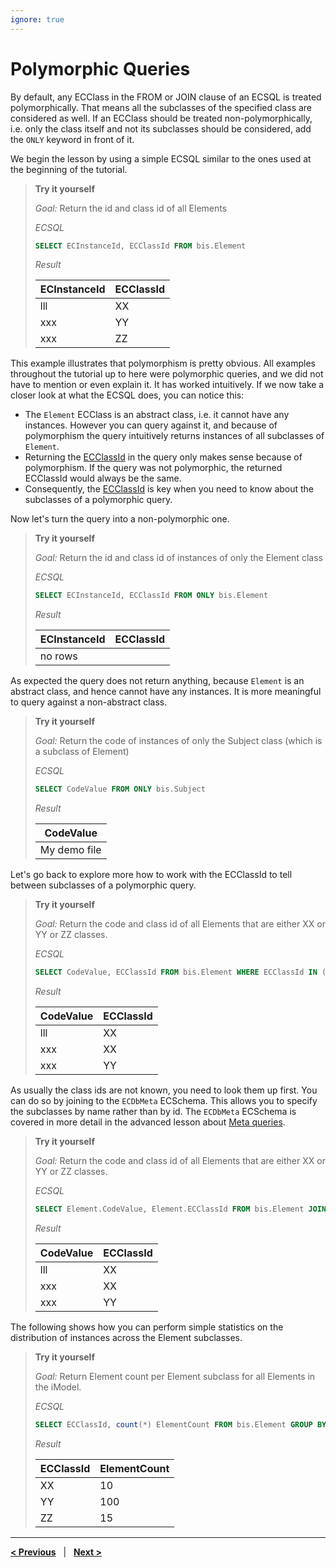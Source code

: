 ```yaml
---
ignore: true
---
```

# Polymorphic Queries

By default, any ECClass in the FROM or JOIN clause of an ECSQL is treated polymorphically. That means all the subclasses of the specified class are considered as well. If an ECClass should be treated non-polymorphically, i.e. only the class itself and not its subclasses should be considered, add the `ONLY` keyword in front of it.

We begin the lesson by using a simple ECSQL similar to the ones used at the beginning of the tutorial.

> **Try it yourself**
>
> *Goal:* Return the id and class id of all Elements
>
> *ECSQL*
> ```sql
> SELECT ECInstanceId, ECClassId FROM bis.Element
> ```
>
> *Result*
>
> ECInstanceId | ECClassId
> --- | ---
> lll | XX
> xxx | YY
> xxx | ZZ

This example illustrates that polymorphism is pretty obvious. All examples throughout the tutorial up to here were polymorphic queries, and we did not have to mention or even explain it. It has worked intuitively. If we now take a closer look at what the ECSQL does, you can notice this:

- The `Element` ECClass is an abstract class, i.e. it cannot have any instances. However you can query against it, and because of polymorphism the query intuitively returns instances of all subclasses of `Element`.
- Returning the [ECClassId](./ECSQLDataTypes.md#ecinstanceid-and-ecclassid) in the query only makes sense because of polymorphism. If the query was not polymorphic, the returned ECClassId would always be the same.
- Consequently, the [ECClassId](./ECSQLDataTypes.md#ecinstanceid-and-ecclassid) is key when you need to know about the subclasses of a polymorphic query.

Now let's turn the query into a non-polymorphic one.

> **Try it yourself**
>
> *Goal:* Return the id and class id of instances of only the Element class
>
> *ECSQL*
> ```sql
> SELECT ECInstanceId, ECClassId FROM ONLY bis.Element
> ```
>
> *Result*
>
> ECInstanceId | ECClassId
> --- | ---
> no rows |

As expected the query does not return anything, because `Element` is an abstract class, and hence cannot have any instances. It is more meaningful to query against a non-abstract class.

> **Try it yourself**
>
> *Goal:* Return the code of instances of only the Subject class (which is a subclass of Element)
>
> *ECSQL*
> ```sql
> SELECT CodeValue FROM ONLY bis.Subject
> ```
>
> *Result*
>
> CodeValue |
> --- |
> My demo file |

Let's go back to explore more how to work with the ECClassId to tell between subclasses of a polymorphic query.

> **Try it yourself**
>
> *Goal:* Return the code and class id of all Elements that are either XX or YY or ZZ classes.
>
> *ECSQL*
> ```sql
> SELECT CodeValue, ECClassId FROM bis.Element WHERE ECClassId IN (123,134,512)
> ```
>
> *Result*
>
> CodeValue | ECClassId
> --- | ---
> lll | XX
> xxx | XX
> xxx | YY

As usually the class ids are not known, you need to look them up first. You can do so by joining to the `ECDbMeta` ECSchema. This allows you to specify the subclasses by name rather than by id. The `ECDbMeta` ECSchema is covered in more detail in the advanced lesson about [Meta queries](./MetaQueries).

> **Try it yourself**
>
> *Goal:* Return the code and class id of all Elements that are either XX or YY or ZZ classes.
>
> *ECSQL*
> ```sql
> SELECT Element.CodeValue, Element.ECClassId FROM bis.Element JOIN meta.ECClassDef ON Element.ECClassId=ECClassDef.ECInstanceId WHERE ECClassDef.Name IN ('XX','YY','ZZ')
> ```
>
> *Result*
>
> CodeValue | ECClassId
> --- | ---
> lll | XX
> xxx | XX
> xxx | YY

The following shows how you can perform simple statistics on the distribution of instances across the Element subclasses.

> **Try it yourself**
>
> *Goal:* Return Element count per Element subclass for all Elements in the iModel.
>
> *ECSQL*
> ```sql
> SELECT ECClassId, count(*) ElementCount FROM bis.Element GROUP BY ECClassId
> ```
>
> *Result*
>
> ECClassId | ElementCount
> --- | ---
> XX | 10
> YY | 100
> ZZ | 15

---

[**< Previous**](./Joins.md) &nbsp; | &nbsp; [**Next >**](./SpatialQueries.md)